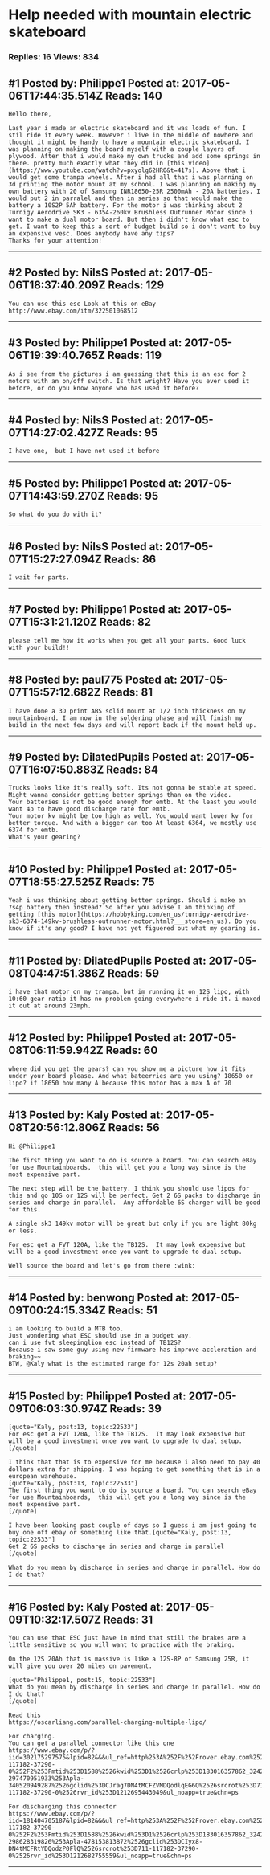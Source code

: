 # Help needed with mountain electric skateboard

### Replies: 16 Views: 834

## \#1 Posted by: Philippe1 Posted at: 2017-05-06T17:44:35.514Z Reads: 140

```
Hello there,

Last year i made an electric skateboard and it was loads of fun. I stil ride it every week. However i live in the middle of nowhere and thought it might be handy to have a mountain electric skateboard. I was planning on making the board myself with a couple layers of plywood. After that i would make my own trucks and add some springs in there. pretty much exactly what they did in [this video](https://www.youtube.com/watch?v=pxyolg62HR0&t=417s). Above that i would get some trampa wheels. After i had all that i was planning on 3d printing the motor mount at my school. I was planning om making my own battery with 20 of Samsung INR18650-25R 2500mAh - 20A batteries. I would put 2 in parralel and then in series so that would make the battery a 10S2P 5Ah battery. For the motor i was thinking about 2 Turnigy Aerodrive SK3 - 6354-260kv Brushless Outrunner Motor since i want to make a dual motor board. But then i didn't know what esc to get. I want to keep this a sort of budget build so i don't want to buy an expensive vesc. Does anybody have any tips? 
Thanks for your attention!
```

---
## \#2 Posted by: NilsS Posted at: 2017-05-06T18:37:40.209Z Reads: 129

```
You can use this esc Look at this on eBay  http://www.ebay.com/itm/322501068512
```

---
## \#3 Posted by: Philippe1 Posted at: 2017-05-06T19:39:40.765Z Reads: 119

```
As i see from the pictures i am guessing that this is an esc for 2 motors with an on/off switch. Is that wright? Have you ever used it before, or do you know anyone who has used it before?
```

---
## \#4 Posted by: NilsS Posted at: 2017-05-07T14:27:02.427Z Reads: 95

```
I have one,  but I have not used it before
```

---
## \#5 Posted by: Philippe1 Posted at: 2017-05-07T14:43:59.270Z Reads: 95

```
So what do you do with it?
```

---
## \#6 Posted by: NilsS Posted at: 2017-05-07T15:27:27.094Z Reads: 86

```
I wait for parts.
```

---
## \#7 Posted by: Philippe1 Posted at: 2017-05-07T15:31:21.120Z Reads: 82

```
please tell me how it works when you get all your parts. Good luck with your build!!
```

---
## \#8 Posted by: paul775 Posted at: 2017-05-07T15:57:12.682Z Reads: 81

```
I have done a 3D print ABS solid mount at 1/2 inch thickness on my mountainboard. I am now in the soldering phase and will finish my build in the next few days and will report back if the mount held up.
```

---
## \#9 Posted by: DilatedPupils Posted at: 2017-05-07T16:07:50.883Z Reads: 84

```
Trucks looks like it's really soft. Its not gonna be stable at speed. Might wanna consider getting better springs than on the video.
Your batteries is not be good enough for emtb. At the least you would want 4p to have good discharge rate for emtb. 
Your motor kv might be too high as well. You would want lower kv for better torque. And with a bigger can too At least 6364, we mostly use 6374 for emtb. 
What's your gearing?
```

---
## \#10 Posted by: Philippe1 Posted at: 2017-05-07T18:55:27.525Z Reads: 75

```
Yeah i was thinking about getting better springs. Should i make an 7s4p battery then instead? So after you advise I am thinking of getting [this motor](https://hobbyking.com/en_us/turnigy-aerodrive-sk3-6374-149kv-brushless-outrunner-motor.html?___store=en_us). Do you know if it's any good? I have not yet figuered out what my gearing is.
```

---
## \#11 Posted by: DilatedPupils Posted at: 2017-05-08T04:47:51.386Z Reads: 59

```
i have that motor on my trampa. but im running it on 12S lipo, with 10:60 gear ratio it has no problem going everywhere i ride it. i maxed it out at around 23mph.
```

---
## \#12 Posted by: Philippe1 Posted at: 2017-05-08T06:11:59.942Z Reads: 60

```
where did you get the gears? can you show me a picture how it fits under your board please. And what bateerries are you using? 18650 or lipo? if 18650 how many A because this motor has a max A of 70
```

---
## \#13 Posted by: Kaly Posted at: 2017-05-08T20:56:12.806Z Reads: 56

```
Hi @Philippe1

The first thing you want to do is source a board. You can search eBay for use Mountainboards,  this will get you a long way since is the most expensive part. 

The next step will be the battery. I think you should use lipos for this and go 10S or 12S will be perfect. Get 2 6S packs to discharge in series and charge in parallel.  Any affordable 6S charger will be good for this. 

A single sk3 149kv motor will be great but only if you are light 80kg or less. 

For esc get a FVT 120A, like the TB12S.  It may look expensive but will be a good investment once you want to upgrade to dual setup. 

Well source the board and let's go from there :wink:
```

---
## \#14 Posted by: benwong Posted at: 2017-05-09T00:24:15.334Z Reads: 51

```
i am looking to build a MTB too. 
Just wondering what ESC should use in a budget way. 
can i use fvt sleepinglion esc instead of TB12S? 
Because i saw some guy using new firmware has improve accleration and braking~~
BTW, @Kaly what is the estimated range for 12s 20ah setup?
```

---
## \#15 Posted by: Philippe1 Posted at: 2017-05-09T06:03:30.974Z Reads: 39

```
[quote="Kaly, post:13, topic:22533"]
For esc get a FVT 120A, like the TB12S.  It may look expensive but will be a good investment once you want to upgrade to dual setup.
[/quote]

I think that that is to expensive for me because i also need to pay 40 dollars extra for shipping. I was hoping to get something that is in a european warehouse.
[quote="Kaly, post:13, topic:22533"]
The first thing you want to do is source a board. You can search eBay for use Mountainboards,  this will get you a long way since is the most expensive part.
[/quote]

I have been looking past couple of days so I guess i am just going to buy one off ebay or something like that.[quote="Kaly, post:13, topic:22533"]
Get 2 6S packs to discharge in series and charge in parallel
[/quote]

What do you mean by discharge in series and charge in parallel. How do I do that?
```

---
## \#16 Posted by: Kaly Posted at: 2017-05-09T10:32:17.507Z Reads: 31

```
You can use that ESC just have in mind that still the brakes are a little sensitive so you will want to practice with the braking. 

On the 12S 20Ah that is massive is like a 12S-8P of Samsung 25R, it will give you over 20 miles on pavement. 

[quote="Philippe1, post:15, topic:22533"]
What do you mean by discharge in series and charge in parallel. How do I do that?
[/quote]

Read this 
https://oscarliang.com/parallel-charging-multiple-lipo/

For charging. 
You can get a parallel connector like this one
https://www.ebay.com/p/?iid=302175297575&lpid=82&&&ul_ref=http%253A%252F%252Frover.ebay.com%252Frover%252F1%252F711-117182-37290-0%252F2%253Fmtid%253D1588%2526kwid%253D1%2526crlp%253D183016357862_324272%2526itemid%253D302175297575%2526targetid%253D340520949287%2526rpc%253D0.17%2526rpc_upld_id%253D121644%2526device%253Dm%2526mpre%253Dhttp%25253A%25252F%25252Fwww.ebay.com%25252Fulk%25252Fitm%25252Flike%25252F302175297575%25253Flpid%25253D82%252526chn%25253Dps%2526adtype%253Dpla%2526googleloc%253D1022759%2526poi%253D%2526campaignid%253D764892186%2526adgroupid%253D39783961149%2526rlsatarget%253Daud-297470951933%253Apla-340520949287%2526gclid%253DCJrag7DN4tMCFZVMDQodlqEG6Q%2526srcrot%253D711-117182-37290-0%2526rvr_id%253D1212695443049&ul_noapp=true&chn=ps

For discharging this connector 
https://www.ebay.com/p/?iid=181404705187&lpid=82&&&ul_ref=http%253A%252F%252Frover.ebay.com%252Frover%252F1%252F711-117182-37290-0%252F2%253Fmtid%253D1588%2526kwid%253D1%2526crlp%253D183016357862_324272%2526itemid%253D181404705187%2526targetid%253D478153813872%2526rpc%253D0.09%2526rpc_upld_id%253D120117%2526device%253Dm%2526mpre%253Dhttp%25253A%25252F%25252Fwww.ebay.com%25252Fulk%25252Fitm%25252Flike%25252F181404705187%25253Flpid%25253D82%252526chn%25253Dps%2526adtype%253Dpla%2526googleloc%253D1022759%2526poi%253D%2526campaignid%253D764892186%2526adgroupid%253D39783961149%2526rlsatarget%253Daud-298628319826%253Apla-478153813872%2526gclid%253DCIyx8-DN4tMCFRtYDQodzP0FlQ%2526srcrot%253D711-117182-37290-0%2526rvr_id%253D1212682755559&ul_noapp=true&chn=ps
```

---
